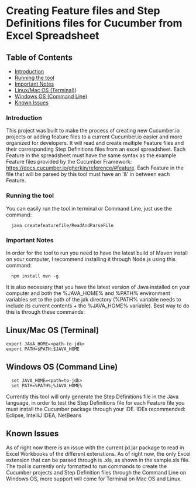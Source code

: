 # Creating Feature files and Step Definitions files for Cucumber from Excel Spreadsheet

## Table of Contents
* [Introduction](#introduction)
* [Running the tool](#running-the-tool)
* [Important Notes](#important-notes)
* [Linux/Mac OS (Terminal)](#linuxmac-os-terminal))
* [Windows OS (Command Line)](#windows-os-command-line)
* [Known Issues](#known-issues)

### Introduction
This project was built to make the process of creating new Cucumber.io projects or adding feature files to a current Cucumber.io easier and more organized for developers. It will read and create multiple Feature files and their corresponding Step Definitions files from an excel spreadsheet. Each Feature in the spreadsheet must have the same syntax as the example Feature files provided by the Cucumber Framework: https://docs.cucumber.io/gherkin/reference/#feature. Each Feature in the file that will be parsed by this tool must have an '&' in between each Feature.
### Running the tool
You can easily run the tool in terminal or Command Line, just use the command:
```
  java createfeaturefile/ReadAndParseFile
```
### Important Notes
In order for the tool to run you need to have the latest build of Maven install on your computer, I recommend installing it through Node.js using this command:
```
  npm install mvn -g
```
It is also necessary that you have the latest version of Java installed on your computer and both the %JAVA_HOME% and %PATH% environment variables set to the path of the jdk directory (%PATH% variable needs to include its current contents + the %JAVA_HOME% variable). Best way to do this is through these commands:
## Linux/Mac OS (Terminal)
```
export JAVA_HOME=<path-to-jdk>
export PATH=$PATH:$JAVA_HOME
```
## Windows OS (Command Line)
```
  set JAVA_HOME=<path=to-jdk>
  set PATH=%PATH%;%JAVA_HOME%
```
Currently this tool will only generate the Step Definitions file in the Java language, in order to test the Step Definitions file for each Feature file you must install the Cucumber package through your IDE. IDEs recommended: Eclipse, IntelliJ IDEA, NetBeans

## Known Issues
As of right now there is an issue with the current jxl.jar package to read in Excel Workbooks of the different extenstions. As of right now, the only Excel extension that can be parsed through is .xls, as shown in the sample.xls file. The tool is currently only formatted to run commands to create the Cucumber projects and Step Definition files through the Command Line on Windows OS, more support will come for Terminal on Mac OS and Linux.
